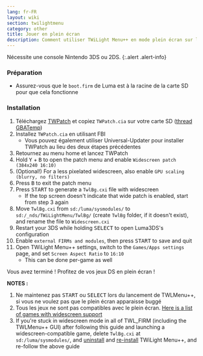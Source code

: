 ```yaml
---
lang: fr-FR
layout: wiki
section: twilightmenu
category: other
title: Jouer en plein écran
description: Comment utiliser TWiLight Menu++ en mode plein écran sur la Nintendo 3DS
---
```


Nécessite une console Nintendo 3DS ou 2DS.
{:.alert .alert-info}

### Préparation
- Assurez-vous que le `boot.firm` de Luma est à la racine de la carte SD pour que cela fonctionne

### Installation
1. Téléchargez [TWPatch](https://db.universal-team.net/assets/files/TWPatch.cia) et copiez `TWPatch.cia` sur votre carte SD ([thread GBATemp](https://gbatemp.net/threads/twpatcher-ds-i-mode-screen-filters-and-patches.542694/))
1. Installez `TWPatch.cia` en utilisant FBI
   - Vous pouvez également utiliser Universal-Updater pour installer TWPatch au lieu des deux étapes précédentes
1. Retournez au menu home et lancez TWPatch
1. Hold <kbd class="face">Y</kbd> + <kbd class="face">B</kbd> to open the patch menu and enable `Widescreen patch (384x240 16:10)`
1. (Optional!) For a less pixelated widescreen, also enable `GPU scaling (blurry, no filters)`
1. Press <kbd class="face">B</kbd> to exit the patch menu
1. Press <kbd>START</kbd> to generate a `TwlBg.cxi` file with widescreen
   - If the top screen doesn't indicate that wide patch is enabled, start from step 3 again
1. Move `TwlBg.cxi` from `sd:/luma/sysmodules/` to `sd:/_nds/TWiLightMenu/TwlBg/` (create `TwlBg` folder, if it doesn't exist), and rename the file to `Widescreen.cxi`
1. Restart your 3DS while holding <kbd>SELECT</kbd> to open Luma3DS's configuration
1. Enable `external FIRMs and modules`, then press <kbd>START</kbd> to save and quit
1. Open TWiLight Menu++ settings, switch to the `Games/Apps settings` page, and set `Screen Aspect Ratio` to `16:10`
   - This can be done per-game as well

Vous avez terminé ! Profitez de vos jeux DS en plein écran !

**NOTES :**
1. Ne maintenez pas <kbd>START</kbd> ou <kbd>SELECT</kbd> lors du lancement de TWLMenu++, si vous ne voulez pas que le plein écran apparaisse buggé
1. Tous les jeux ne sont pas compatibles avec le plein écran. [Here is a list of games with widescreen support](https://github.com/DS-Homebrew/TWiLightMenu/blob/master/7zfile/3DS%20-%20CFW%20users/Games%20supported%20with%20widescreen.txt)
1. If you're stuck in widescreen mode in all of TWL_FIRM (including the TWLMenu++ GUI) after following this guide and launching a widescreen-compatible game, delete `TwlBg.cxi` at `sd:/luma/sysmodules/`, and [uninstall](https://wiki.ds-homebrew.com/twilightmenu/uninstalling-3ds) and [re-install](https://wiki.ds-homebrew.com/twilightmenu/installing-3ds) TWiLight Menu++, and re-follow the above guide
